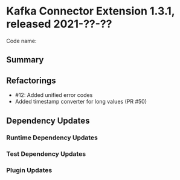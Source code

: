 # Kafka Connector Extension 1.3.1, released 2021-??-??

Code name:

## Summary

## Refactorings

* #12: Added unified error codes
* Added timestamp converter for long values (PR #50)

## Dependency Updates

### Runtime Dependency Updates

### Test Dependency Updates

### Plugin Updates
